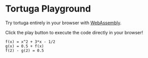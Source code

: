 # Tortuga Playground
Try tortuga entirely in your browser with [WebAssembly](https://webassembly.org/).

Click the play button to execute the code directly in your browser!

```tortuga,editable
f(x) = x^2 + 3*x - 1/2
g(x) = 0.5 + f(x)
f(2) - g(2) = 0.5
```
